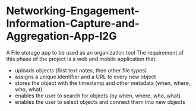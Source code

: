 # Networking-Engagement-Information-Capture-and-Aggregation-App-I2G
A File storage app to be used as an organization tool 
The requirement of this phase of the project is a web and mobile application that:
  - uploads objects (first text notes, then other file types)
  - assigns a unique identifier and a URL to every new object
  - stores the object with the timestamp and other metadata (when, where, who, what)
  - enables the user to search for objects (by when, where, who, what)
  - enables the user to select objects and connect them into new objects
